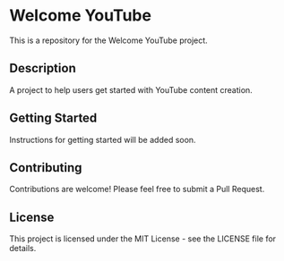 # Welcome YouTube

This is a repository for the Welcome YouTube project.

## Description
A project to help users get started with YouTube content creation.

## Getting Started
Instructions for getting started will be added soon.

## Contributing
Contributions are welcome! Please feel free to submit a Pull Request.

## License
This project is licensed under the MIT License - see the LICENSE file for details.